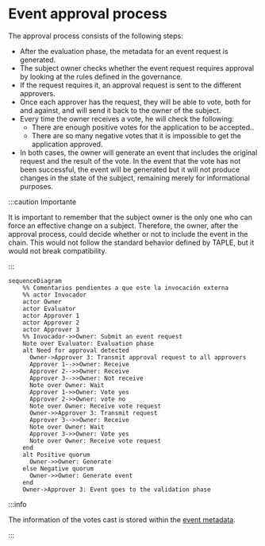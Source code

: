 # Event approval process

The approval process consists of the following steps:

- After the evaluation phase, the metadata for an event request is generated.
- The subject owner checks whether the event request requires approval by looking at the rules defined in the governance.
- If the request requires it, an approval request is sent to the different approvers.
- Once each approver has the request, they will be able to vote, both for and against, and will send it back to the owner of the subject.
- Every time the owner receives a vote, he will check the following:
  - There are enough positive votes for the application to be accepted.. 
  - There are so many negative votes that it is impossible to get the application approved. 
- In both cases, the owner will generate an event that includes the original request and the result of the vote. In the event that the vote has not been successful, the event will be generated but it will not produce changes in the state of the subject, remaining merely for informational purposes.

:::caution Importante

It is important to remember that the subject owner is the only one who can force an effective change on a subject. Therefore, the owner, after the approval process, could decide whether or not to include the event in the chain. This would not follow the standard behavior defined by TAPLE, but it would not break compatibility.

:::


```mermaid
sequenceDiagram
    %% Comentarios pendientes a que este la invocación externa
    %% actor Invocador
    actor Owner
    actor Evaluator
    actor Approver 1
    actor Approver 2
    actor Approver 3
    %% Invocador->>Owner: Submit an event request
    Note over Evaluator: Evaluation phase
    alt Need for approval detected
      Owner->Approver 3: Transmit approval request to all approvers
      Approver 1-->>Owner: Receive
      Approver 2-->>Owner: Receive
      Approver 3-->>Owner: Not receive
      Note over Owner: Wait
      Approver 1->>Owner: Vote yes
      Approver 2->>Owner: vote no
      Note over Owner: Receive vote request
      Owner->>Approver 3: Transmit request
      Approver 3-->>Owner: Receive
      Note over Owner: Wait
      Approver 3->>Owner: Vote yes
      Note over Owner: Receive vote request
    end
    alt Positive quorum
      Owner->>Owner: Generate
    else Negative quorum
      Owner->>Owner: Generate event
    end
    Owner->Approver 3: Event goes to the validation phase
```

:::info

The information of the votes cast is stored within the [event metadata](./events.md).

:::
